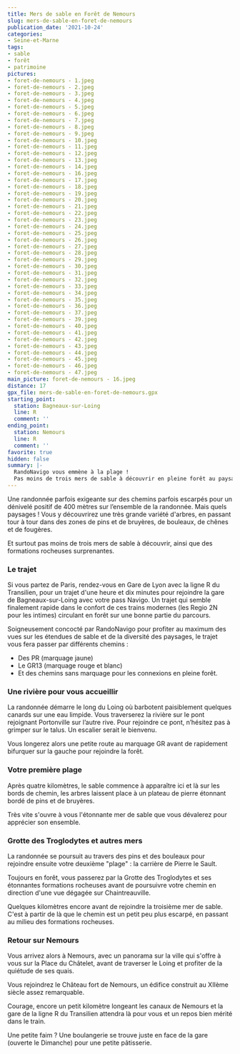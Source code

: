```yaml
---
title: Mers de sable en Forêt de Nemours
slug: mers-de-sable-en-foret-de-nemours
publication_date: '2021-10-24'
categories:
- Seine-et-Marne
tags:
- sable
- forêt
- patrimoine
pictures:
- foret-de-nemours - 1.jpeg
- foret-de-nemours - 2.jpeg
- foret-de-nemours - 3.jpeg
- foret-de-nemours - 4.jpeg
- foret-de-nemours - 5.jpeg
- foret-de-nemours - 6.jpeg
- foret-de-nemours - 7.jpeg
- foret-de-nemours - 8.jpeg
- foret-de-nemours - 9.jpeg
- foret-de-nemours - 10.jpeg
- foret-de-nemours - 11.jpeg
- foret-de-nemours - 12.jpeg
- foret-de-nemours - 13.jpeg
- foret-de-nemours - 14.jpeg
- foret-de-nemours - 16.jpeg
- foret-de-nemours - 17.jpeg
- foret-de-nemours - 18.jpeg
- foret-de-nemours - 19.jpeg
- foret-de-nemours - 20.jpeg
- foret-de-nemours - 21.jpeg
- foret-de-nemours - 22.jpeg
- foret-de-nemours - 23.jpeg
- foret-de-nemours - 24.jpeg
- foret-de-nemours - 25.jpeg
- foret-de-nemours - 26.jpeg
- foret-de-nemours - 27.jpeg
- foret-de-nemours - 28.jpeg
- foret-de-nemours - 29.jpeg
- foret-de-nemours - 30.jpeg
- foret-de-nemours - 31.jpeg
- foret-de-nemours - 32.jpeg
- foret-de-nemours - 33.jpeg
- foret-de-nemours - 34.jpeg
- foret-de-nemours - 35.jpeg
- foret-de-nemours - 36.jpeg
- foret-de-nemours - 37.jpeg
- foret-de-nemours - 39.jpeg
- foret-de-nemours - 40.jpeg
- foret-de-nemours - 41.jpeg
- foret-de-nemours - 42.jpeg
- foret-de-nemours - 43.jpeg
- foret-de-nemours - 44.jpeg
- foret-de-nemours - 45.jpeg
- foret-de-nemours - 46.jpeg
- foret-de-nemours - 47.jpeg
main_picture: foret-de-nemours - 16.jpeg
distance: 17
gpx_file: mers-de-sable-en-foret-de-nemours.gpx
starting_point:
  station: Bagneaux-sur-Loing
  line: R
  comment: ''
ending_point:
  station: Nemours
  line: R
  comment: ''
favorite: true
hidden: false
summary: |-
  RandoNavigo vous emmène à la plage !
  Pas moins de trois mers de sable à découvrir en pleine forêt au paysage sublime. Vous ne rêvez pas, vous êtes pourtant bien en Ile-de-France.
---
```


Une randonnée parfois exigeante sur des chemins parfois escarpés pour un dénivelé positif de 400 mètres sur l’ensemble de la randonnée. Mais quels paysages ! Vous y découvrirez une très grande variété d'arbres, en passant tour à tour dans des zones de pins et de bruyères, de bouleaux, de chênes et de fougères.

Et surtout pas moins de trois mers de sable à découvrir, ainsi que des formations rocheuses surprenantes.

### Le trajet

Si vous partez de Paris, rendez-vous en Gare de Lyon avec la ligne R du Transilien, pour un trajet d'une heure et dix minutes pour rejoindre la gare de Bagneaux-sur-Loing avec votre pass Navigo. Un trajet qui semble finalement rapide dans le confort de ces trains modernes (les Regio 2N pour les intimes) circulant en forêt sur une bonne partie du parcours.

Soigneusement concocté par RandoNavigo pour profiter au maximum des vues sur les étendues de sable et de la diversité des paysages, le trajet vous fera passer par différents chemins :

- Des PR (marquage jaune)
- Le GR13 (marquage rouge et blanc)
- Et des chemins sans marquage pour les connexions en pleine forêt.

### Une rivière pour vous accueillir

La randonnée démarre le long du Loing où barbotent paisiblement quelques canards sur une eau limpide. Vous traverserez la rivière sur le pont rejoignant Portonville sur l’autre rive. Pour rejoindre ce pont, n’hésitez pas à grimper sur le talus. Un escalier serait le bienvenu.

Vous longerez alors une petite route au marquage GR avant de rapidement bifurquer sur la gauche pour rejoindre la forêt.

### Votre première plage

Après quatre kilomètres, le sable commence à apparaître ici et là sur les bords de chemin, les arbres laissent place à un plateau de pierre étonnant bordé de pins et de bruyères.

Très vite s'ouvre à vous l'étonnante mer de sable que vous dévalerez pour apprécier son ensemble.

### Grotte des Troglodytes et autres mers

La randonnée se poursuit au travers des pins et des bouleaux pour rejoindre ensuite votre deuxième "plage" : la carrière de Pierre le Sault.

Toujours en forêt, vous passerez par la Grotte des Troglodytes et ses étonnantes formations rocheuses avant de poursuivre votre chemin en direction d'une vue dégagée sur Chaintreauville.

Quelques kilomètres encore avant de rejoindre la troisième mer de sable. C'est à partir de là que le chemin est un petit peu plus escarpé, en passant au milieu des formations rocheuses.

### Retour sur Nemours

Vous arrivez alors à Nemours, avec un panorama sur la ville qui s'offre à vous sur la Place du Châtelet, avant de traverser le Loing et profiter de la quiétude de ses quais.

Vous rejoindrez le Château fort de Nemours, un édifice construit au XIIème siècle assez remarquable.

Courage, encore un petit kilomètre longeant les canaux de Nemours et la gare de la ligne R du Transilien attendra là pour vous et un repos bien mérité dans le train.

Une petite faim ? Une boulangerie se trouve juste en face de la gare (ouverte le Dimanche) pour une petite pâtisserie.
